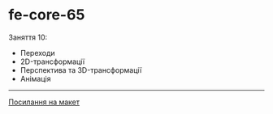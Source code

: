 # fe-core-65

Заняття 10:

- Переходи
- 2D-трансформації
- Перспектива та 3D-трансформації
- Анімація

---

[Посилання на макет](<https://www.figma.com/file/gTrdKERu067LHmnhwvBqyl/Barbershop-(EN)?node-id=0%3A1>)
